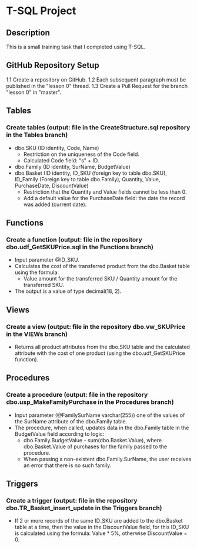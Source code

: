 # T-SQL Project

## Description
This is a small training task that I completed using T-SQL.

## GitHub Repository Setup
1.1 Create a repository on GitHub.
1.2 Each subsequent paragraph must be published in the "lesson 0" thread.
1.3 Create a Pull Request for the branch "lesson 0" in "master".

## Tables
### Create tables (output: file in the CreateStructure.sql repository in the Tables branch)
- dbo.SKU (ID identity, Code, Name)
    - Restriction on the uniqueness of the Code field.
    - Calculated Code field: "s" + ID.
- dbo.Family (ID identity, SurName, BudgetValue)
- dbo.Basket (ID identity, ID_SKU (foreign key to table dbo.SKU), ID_Family (Foreign key to table dbo.Family), Quantity, Value, PurchaseDate, DiscountValue)
    - Restriction that the Quantity and Value fields cannot be less than 0.
    - Add a default value for the PurchaseDate field: the date the record was added (current date).

## Functions
### Create a function (output: file in the repository dbo.udf_GetSKUPrice.sql in the Functions branch)
- Input parameter @ID_SKU.
- Calculates the cost of the transferred product from the dbo.Basket table using the formula:
    - Value amount for the transferred SKU / Quantity amount for the transferred SKU.
- The output is a value of type decimal(18, 2).

## Views
### Create a view (output: file in the repository dbo.vw_SKUPrice in the VIEWs branch)
- Returns all product attributes from the dbo.SKU table and the calculated attribute with the cost of one product (using the dbo.udf_GetSKUPrice function).

## Procedures
### Create a procedure (output: file in the repository dbo.usp_MakeFamilyPurchase in the Procedures branch)
- Input parameter (@FamilySurName varchar(255)) one of the values of the SurName attribute of the dbo.Family table.
- The procedure, when called, updates data in the dbo.Family table in the BudgetValue field according to logic:
    - dbo.Family.BudgetValue - sum(dbo.Basket.Value), where dbo.Basket.Value of purchases for the family passed to the procedure.
    - When passing a non-existent dbo.Family.SurName, the user receives an error that there is no such family.

## Triggers
### Create a trigger (output: file in the repository dbo.TR_Basket_insert_update in the Triggers branch)
- If 2 or more records of the same ID_SKU are added to the dbo.Basket table at a time, then the value in the DiscountValue field, for this ID_SKU is calculated using the formula: Value * 5%, otherwise DiscountValue = 0.
